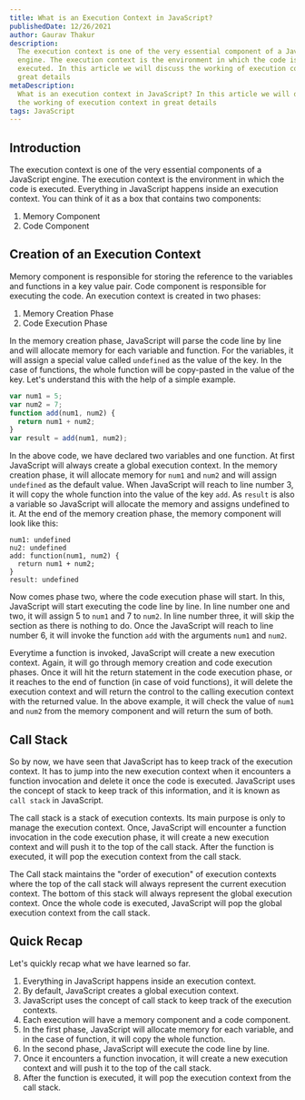 ```yaml
---
title: What is an Execution Context in JavaScript?
publishedDate: 12/26/2021
author: Gaurav Thakur
description:
  The execution context is one of the very essential component of a JavaScript
  engine. The execution context is the environment in which the code is
  executed. In this article we will discuss the working of execution context in
  great details
metaDescription:
  What is an execution context in JavaScript? In this article we will discuss
  the working of execution context in great details
tags: JavaScript
---
```


## Introduction

The execution context is one of the very essential components of a JavaScript
engine. The execution context is the environment in which the code is executed.
Everything in JavaScript happens inside an execution context. You can think of
it as a box that contains two components:

1. Memory Component
2. Code Component

## Creation of an Execution Context

Memory component is responsible for storing the reference to the variables and
functions in a key value pair. Code component is responsible for executing the
code. An execution context is created in two phases:

1. Memory Creation Phase
2. Code Execution Phase

In the memory creation phase, JavaScript will parse the code line by line and will
allocate memory for each variable and function. For the variables, it will
assign a special value called `undefined` as the value of the key. In the case of functions, the whole function will be copy-pasted in the value of the key. Let's
understand this with the help of a simple example.

```javascript
var num1 = 5;
var num2 = 7;
function add(num1, num2) {
  return num1 + num2;
}
var result = add(num1, num2);
```

In the above code, we have declared two variables and one function. At first
JavaScript will always create a global execution context. In the memory creation
phase, it will allocate memory for `num1` and `num2` and will assign `undefined`
as the default value. When JavaScript will reach to line number 3, it will copy
the whole function into the value of the key `add`. As `result` is also a
variable so JavaScript will allocate the memory and assigns undefined to it. At
the end of the memory creation phase, the memory component will look like this:

```placeholder
num1: undefined
nu2: undefined
add: function(num1, num2) {
  return num1 + num2;
}
result: undefined
```

Now comes phase two, where the code execution phase will start. In this, 
JavaScript will start executing the code line by line. In line number one and
two, it will assign 5 to `num1` and 7 to `num2`. In line number three, it will
skip the section as there is nothing to do. Once the JavaScript will reach to
line number 6, it will invoke the function `add` with the arguments `num1` and
`num2`.

Everytime a function is invoked, JavaScript will create a new execution context.
Again, it will go through memory creation and code execution phases. Once it will
hit the return statement in the code execution phase, or it reaches to the end
of function (in case of void functions), it will delete the execution context
and will return the control to the calling execution context with the returned
value. In the above example, it will check the value of `num1` and `num2` from
the memory component and will return the sum of both.

## Call Stack

So by now, we have seen that JavaScript has to keep track of the execution
context. It has to jump into the new execution context when it encounters a
function invocation and delete it once the code is executed. JavaScript uses the
concept of stack to keep track of this information, and it is known as
`call stack` in JavaScript.

The call stack is a stack of execution contexts. Its main purpose is only to
manage the execution context. Once, JavaScript will encounter a function
invocation in the code execution phase, it will create a new execution context
and will push it to the top of the call stack. After the function is executed,
it will pop the execution context from the call stack.

The Call stack maintains the "order of execution" of execution contexts where
the top of the call stack will always represent the current execution context.
The bottom of this stack will always represent the global execution context.
Once the whole code is executed, JavaScript will pop the global execution
context from the call stack.

## Quick Recap

Let's quickly recap what we have learned so far.

1. Everything in JavaScript happens inside an execution context.
2. By default, JavaScript creates a global execution context.
3. JavaScript uses the concept of call stack to keep track of the execution
   contexts.
4. Each execution will have a memory component and a code component.
5. In the first phase, JavaScript will allocate memory for each variable, and in the
   case of function, it will copy the whole function.
6. In the second phase, JavaScript will execute the code line by line.
7. Once it encounters a function invocation, it will create a new execution
   context and will push it to the top of the call stack.
8. After the function is executed, it will pop the execution context from the
   call stack.
